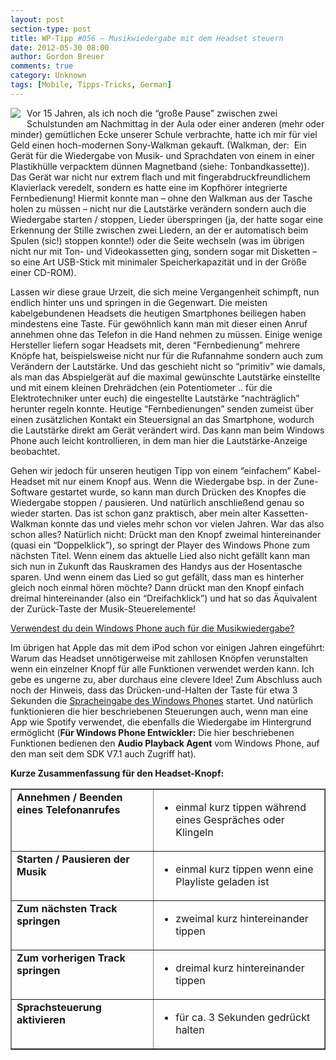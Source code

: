 ```yaml
---
layout: post
section-type: post
title: WP-Tipp #056 – Musikwiedergabe mit dem Headset steuern
date: 2012-05-30 08:00
author: Gordon Breuer
comments: true
category: Unknown
tags: [Mobile, Tipps-Tricks, German]
---
```

<p><img style="margin: 0px 10px 10px 0px; display: inline; float: left" align="left" src="http://anheledirwp.blob.core.windows.net/wordpress/2012/05/multimediamg.png" /></p>  <p>Vor 15 Jahren, als ich noch die “große Pause” zwischen zwei Schulstunden am Nachmittag in der Aula oder einer anderen (mehr oder minder) gemütlichen Ecke unserer Schule verbrachte, hatte ich mir für viel Geld einen hoch-modernen Sony-Walkman gekauft. (Walkman, der:&#160; Ein Gerät für die Wiedergabe von Musik- und Sprachdaten von einem in einer Plastikhülle verpacktem dünnen Magnetband (siehe: Tonbandkassette)). Das Gerät war nicht nur extrem flach und mit fingerabdruckfreundlichem Klavierlack veredelt, sondern es hatte eine im Kopfhörer integrierte Fernbedienung! Hiermit konnte man – ohne den Walkman aus der Tasche holen zu müssen – nicht nur die Lautstärke verändern sondern auch die Wiedergabe starten / stoppen, Lieder überspringen (ja, der hatte sogar eine Erkennung der Stille zwischen zwei Liedern, an der er automatisch beim Spulen (sic!) stoppen konnte!) oder die Seite wechseln (was im übrigen nicht nur mit Ton- und Videokassetten ging, sondern sogar mit Disketten – so eine Art USB-Stick mit minimaler Speicherkapazität und in der Größe einer CD-ROM).</p>  <p>Lassen wir diese graue Urzeit, die sich meine Vergangenheit schimpft, nun endlich hinter uns und springen in die Gegenwart. Die meisten kabelgebundenen Headsets die heutigen Smartphones beiliegen haben mindestens eine Taste. Für gewöhnlich kann man mit dieser einen Anruf annehmen ohne das Telefon in die Hand nehmen zu müssen. Einige wenige Hersteller liefern sogar Headsets mit, deren “Fernbedienung” mehrere Knöpfe hat, beispielsweise nicht nur für die Rufannahme sondern auch zum Verändern der Lautstärke. Und das geschieht nicht so “primitiv” wie damals, als man das Abspielgerät auf die maximal gewünschte Lautstärke einstellte und mit einem kleinen Drehrädchen (ein Potentiometer .. für die Elektrotechniker unter euch) die eingestellte Lautstärke “nachträglich” herunter regeln konnte. Heutige “Fernbedienungen” senden zumeist über einen zusätzlichen Kontakt ein Steuersignal an das Smartphone, wodurch die Lautstärke direkt am Gerät verändert wird. Das kann man beim Windows Phone auch leicht kontrollieren, in dem man hier die Lautstärke-Anzeige beobachtet.</p>  <p>Gehen wir jedoch für unseren heutigen Tipp von einem “einfachem” Kabel-Headset mit nur einem Knopf aus. Wenn die Wiedergabe bsp. in der Zune-Software gestartet wurde, so kann man durch Drücken des Knopfes die Wiedergabe stoppen / pausieren. Und natürlich anschließend genau so wieder starten. Das ist schon ganz praktisch, aber mein alter Kassetten-Walkman konnte das und vieles mehr schon vor vielen Jahren. War das also schon alles? Natürlich nicht: Drückt man den Knopf zweimal hintereinander (quasi ein “Doppelklick”), so springt der Player des Windows Phone zum nächsten Titel. Wenn einem das aktuelle Lied also nicht gefällt kann man sich nun in Zukunft das Rauskramen des Handys aus der Hosentasche sparen. Und wenn einem das Lied so gut gefällt, dass man es hinterher gleich noch einmal hören möchte? Dann drückt man den Knopf einfach dreimal hintereinander (also ein “Dreifachklick”) und hat so das Äquivalent der Zurück-Taste der Musik-Steuerelemente!</p> <script type="text/javascript" charset="utf-8" src="http://static.polldaddy.com/p/6272303.js"></script><noscript><a href="http://polldaddy.com/poll/6272303/">Verwendest du dein Windows Phone auch für die Musikwiedergabe?</a></noscript>   <p>Im übrigen hat Apple das mit dem iPod schon vor einigen Jahren eingeführt: Warum das Headset unnötigerweise mit zahllosen Knöpfen verunstalten wenn ein einzelner Knopf für alle Funktionen verwendet werden kann. Ich gebe es ungerne zu, aber durchaus eine clevere Idee! Zum Abschluss auch noch der Hinweis, dass das Drücken-und-Halten der Taste für etwa 3 Sekunden die <a href="/post/2011/10/13/WP-Tipp-029-&ndash;-Viele-Kleinigkeiten-die-das-Gesamtbild-abrunden.aspx">Spracheingabe des Windows Phones</a> startet. Und natürlich funktionieren die hier beschriebenen Steuerungen auch, wenn man eine App wie Spotify verwendet, die ebenfalls die Wiedergabe im Hintergrund ermöglicht (<strong>Für Windows Phone Entwickler:</strong> Die hier beschriebenen Funktionen bedienen den <strong>Audio Playback Agent</strong> vom Windows Phone, auf den man seit dem SDK V7.1 auch Zugriff hat).</p>  <p><strong>Kurze Zusammenfassung für den Headset-Knopf:</strong></p>  <table border="1" cellspacing="0" cellpadding="2" width="490"><tbody>     <tr>       <td valign="top" width="218"><strong>Annehmen / Beenden eines Telefonanrufes</strong></td>        <td valign="top" width="270">         <ul>           <li>einmal kurz tippen während eines Gespräches oder Klingeln </li>         </ul>       </td>     </tr>      <tr>       <td valign="top" width="218"><strong>Starten / Pausieren der Musik</strong></td>        <td valign="top" width="270">         <ul>           <li>einmal kurz tippen wenn eine Playliste geladen ist </li>         </ul>       </td>     </tr>      <tr>       <td valign="top" width="218"><strong>Zum nächsten Track springen</strong></td>        <td valign="top" width="270">         <ul>           <li>zweimal kurz hintereinander tippen </li>         </ul>       </td>     </tr>      <tr>       <td valign="top" width="218"><strong>Zum vorherigen Track springen</strong></td>        <td valign="top" width="270">         <ul>           <li>dreimal kurz hintereinander tippen </li>         </ul>       </td>     </tr>      <tr>       <td valign="top" width="218"><strong>Sprachsteuerung aktivieren</strong></td>        <td valign="top" width="270">         <ul>           <li>für ca. 3 Sekunden gedrückt halten </li>         </ul>       </td>     </tr>   </tbody></table>

